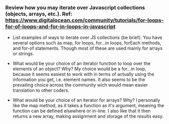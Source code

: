 ### Review how you may iterate over Javascript collections (objects, arrays, etc.). Ref: https://www.digitalocean.com/community/tutorials/for-loops-for-of-loops-and-for-in-loops-in-javascript

- List examples of ways to iterate over JS collections (be brief).
    You have several options such as map, for loops, for...in loops, forEach methods, and for-of statements. Though most of these are used mainly for arrays or strings.

- What would be your choice of an iterator function to loop over the elements of an object? Why?
    My choice would be a for...in loop, because it seems easiest to work with in terms of actually using the information you get, i.e. element names. It also seems to be the prevailing choice across the community wich would mean easier translation to other coders.

- What would be your choice of an iterator for arrays? Why?
    I personally like the map method, as it takes a function as it's argument, meaning the function can be defined elsewhere or in-line. I also like that it then returns a new array, making assignment and storage of the results easy.
